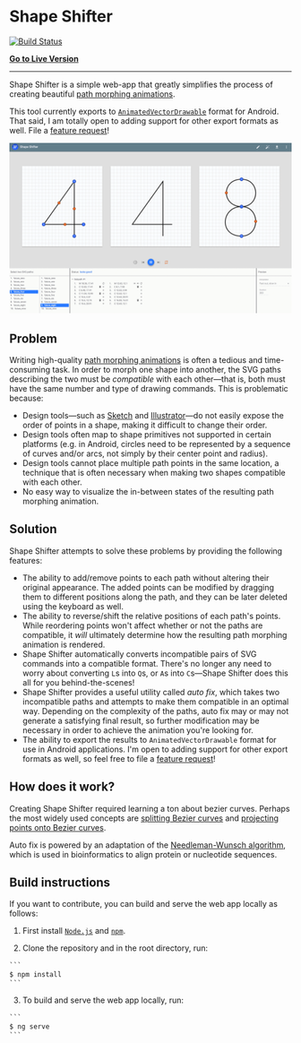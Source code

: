 # Shape Shifter

[![Build Status](https://travis-ci.org/alexjlockwood/ShapeShifter.svg?branch=master)](https://travis-ci.org/alexjlockwood/ShapeShifter)

**[Go to Live Version](https://alexjlockwood.github.io/ShapeShifter/)**

-----

Shape Shifter is a simple web-app that greatly simplifies the process of
creating beautiful [path morphing animations][adp-path-morphing].

This tool currently exports to
[`AnimatedVectorDrawable`](https://developer.android.com/reference/android/graphics/drawable/AnimatedVectorDrawable.html)
format for Android. That said, I am totally open to adding support for other export formats as well.
File a [feature request][report-feature-request]!

![Screen capture of tool](art/screencap.gif)

## Problem

Writing high-quality [path morphing animations][adp-path-morphing]
is often a tedious and time-consuming task. In order to morph one shape into another,
the SVG paths describing the two must be *compatible* with each other&mdash;that is,
both must have the same number and type of drawing commands. This is problematic because:

* Design tools&mdash;such as [Sketch][sketch] and [Illustrator][illustrator]&mdash;do not easily
  expose the order of points in a shape, making it difficult to change their order.
* Design tools often map to shape primitives not supported in certain platforms
  (e.g. in Android, circles need to be represented by a sequence of curves and/or arcs,
  not simply by their center point and radius).
* Design tools cannot place multiple path points in the same location, a technique that
  is often necessary when making two shapes compatible with each other.
* No easy way to visualize the in-between states of the resulting path morphing animation.

## Solution

Shape Shifter attempts to solve these problems by providing the following features:

* The ability to add/remove points to each path without altering their original appearance.
  The added points can be modified by dragging them to different positions along the path,
  and they can be later deleted using the keyboard as well.
* The ability to reverse/shift the relative positions of each path's points. While reordering
  points won't affect whether or not the paths are compatible, it *will* ultimately determine
  how the resulting path morphing animation is rendered.
* Shape Shifter automatically converts incompatible pairs of SVG commands into a compatible
  format. There's no longer any need to worry about converting `L`s into `Q`s, or `A`s
  into `C`s&mdash;Shape Shifter does this all for you behind-the-scenes!
* Shape Shifter provides a useful utility called *auto fix*, which takes two incompatible
  paths and attempts to make them compatible in an optimal way. Depending on the complexity
  of the paths, auto fix may or may not generate a satisfying final result, so further
  modification may be necessary in order to achieve the animation you're looking for.
* The ability to export the results to `AnimatedVectorDrawable` format for use in
  Android applications. I'm open to adding support for other export formats as well, so
  feel free to file a [feature request][report-feature-request]!

## How does it work?

Creating Shape Shifter required learning a ton about bezier curves. Perhaps the most
widely used concepts are [splitting Bezier curves][bezier-splits]
and [projecting points onto Bezier curves][bezier-projections].

Auto fix is powered by an adaptation of the [Needleman-Wunsch algorithm][Needleman-Wunsch],
which is used in bioinformatics to align protein or nucleotide sequences.

## Build instructions

If you want to contribute, you can build and serve the web app locally as follows:

  1. First install [`Node.js`](https://nodejs.org/) and [`npm`](https://www.npmjs.com/).

  2. Clone the repository and in the root directory, run:

    ```
    $ npm install
    ```

  3. To build and serve the web app locally, run:

    ```
    $ ng serve
    ```

  [report-feature-request]: https://github.com/alexjlockwood/ShapeShifter/issues/new
  [adp-path-morphing]: http://www.androiddesignpatterns.com/2016/11/introduction-to-icon-animation-techniques.html#morphing-paths
  [sketch]: https://www.sketchapp.com/
  [illustrator]: http://www.adobe.com/products/illustrator.html
  [Needleman-Wunsch]: https://en.wikipedia.org/wiki/Needleman%E2%80%93Wunsch_algorithm
  [bezier-splits]: https://pomax.github.io/bezierinfo/#splitting
  [bezier-projections]: https://pomax.github.io/bezierinfo/#projections
